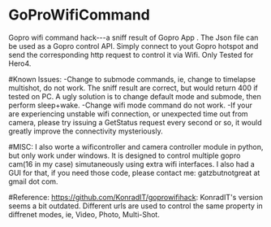 # GoProWifiCommand
Gopro wifi command hack---a sniff result of Gopro App . 
The Json file can be used as a Gopro control API. 
Simply connect to yout Gopro hotspot and send the corresponding http request to control it via Wifi. Only Tested for Hero4.

#Known Issues:
-Change to submode commands, ie, change to timelapse multishot, do not work. The sniff result are correct, but would return 400 if tested on PC. A ugly solution is to change default mode and submode, then perform sleep+wake.
-Change wifi mode command do not work.
-If your are experiencing unstable wifi connection, or unexpected time out from camera, please try issuing a GetStatus request every second or so, it would greatly improve the connectivity mysteriously.

#MISC:
I also worte a wificontroller and camera controller module in python, but only work under windows. It is designed to control multiple gopro cam(16 in my case) simutaneously using extra wifi interfaces. I also had a GUI for that, if you need those code, please contact me: gatzbutnotgreat at gmail dot com.

#Reference:
https://github.com/KonradIT/goprowifihack: KonradIT's version seems a bit outdated. Different urls are used to control the same property in diffrenet modes, ie, Video, Photo, Multi-Shot.
